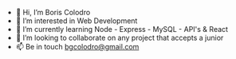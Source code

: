 - 👋 Hi, I’m Boris Colodro
- 👀 I’m interested in Web Development
- 🌱 I’m currently learning Node - Express - MySQL - API's & React
- 💞️ I’m looking to collaborate on any project that accepts a junior
- 📫 Be in touch bgcolodro@gmail.com

<!---
Boris-CM/Boris-CM is a ✨ special ✨ repository because its `README.md` (this file) appears on your GitHub profile.
You can click the Preview link to take a look at your changes.
--->
